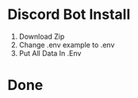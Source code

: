 # Discord Bot Install

1. Download Zip
2. Change .env example to .env
3. Put All Data In .Env
#      Done
